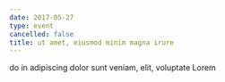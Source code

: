 ```yaml
---
date: 2017-05-27
type: event
cancelled: false
title: ut amet, eiusmod minim magna irure
---
```

do in adipiscing dolor sunt veniam, elit, voluptate Lorem
